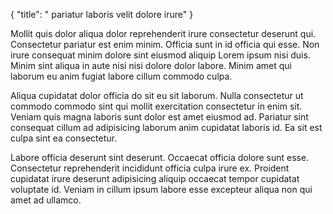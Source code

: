 {
  "title": " pariatur laboris velit dolore irure"
}

Mollit quis dolor aliqua dolor reprehenderit irure consectetur deserunt qui. Consectetur pariatur est enim minim. Officia sunt in id officia qui esse. Non irure consequat minim dolore sint eiusmod aliquip Lorem ipsum nisi duis. Minim sint aliqua in aute nisi nisi dolore dolor labore. Minim amet qui laborum eu anim fugiat labore cillum commodo culpa.

Aliqua cupidatat dolor officia do sit eu sit laborum. Nulla consectetur ut commodo commodo sint qui mollit exercitation consectetur in enim sit. Veniam quis magna laboris sunt dolor est amet eiusmod ad. Pariatur sint consequat cillum ad adipisicing laborum anim cupidatat laboris id. Ea sit est culpa sint ea consectetur.

Labore officia deserunt sint deserunt. Occaecat officia dolore sunt esse. Consectetur reprehenderit incididunt officia culpa irure ex. Proident cupidatat irure deserunt adipisicing aliquip occaecat tempor cupidatat voluptate id. Veniam in cillum ipsum labore esse excepteur aliqua non qui amet ad ullamco.